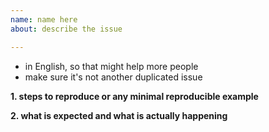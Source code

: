 ```yaml
---
name: name here
about: describe the issue

---
```


* in English, so that might help more people
* make sure it's not another duplicated issue

**1. steps to reproduce or any minimal reproducible example**

**2. what is expected and what is actually happening**
